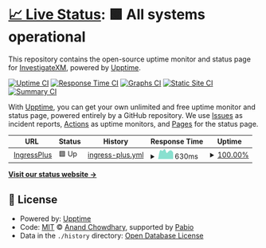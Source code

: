 # [📈 Live Status](https://InvestigateXM.github.io/IngressPlusStatus): <!--live status--> **🟩 All systems operational**

This repository contains the open-source uptime monitor and status page for [InvestigateXM](https://InvestigateXM.github.io/IngressPlusStatus), powered by [Upptime](https://github.com/upptime/upptime).

[![Uptime CI](https://github.com/InvestigateXM/IngressPlusStatus/workflows/Uptime%20CI/badge.svg)](https://github.com/InvestigateXM/IngressPlusStatus/actions?query=workflow%3A%22Uptime+CI%22)
[![Response Time CI](https://github.com/InvestigateXM/IngressPlusStatus/workflows/Response%20Time%20CI/badge.svg)](https://github.com/InvestigateXM/IngressPlusStatus/actions?query=workflow%3A%22Response+Time+CI%22)
[![Graphs CI](https://github.com/InvestigateXM/IngressPlusStatus/workflows/Graphs%20CI/badge.svg)](https://github.com/InvestigateXM/IngressPlusStatus/actions?query=workflow%3A%22Graphs+CI%22)
[![Static Site CI](https://github.com/InvestigateXM/IngressPlusStatus/workflows/Static%20Site%20CI/badge.svg)](https://github.com/InvestigateXM/IngressPlusStatus/actions?query=workflow%3A%22Static+Site+CI%22)
[![Summary CI](https://github.com/InvestigateXM/IngressPlusStatus/workflows/Summary%20CI/badge.svg)](https://github.com/InvestigateXM/IngressPlusStatus/actions?query=workflow%3A%22Summary+CI%22)

With [Upptime](https://upptime.js.org), you can get your own unlimited and free uptime monitor and status page, powered entirely by a GitHub repository. We use [Issues](https://github.com/InvestigateXM/IngressPlusStatus/issues) as incident reports, [Actions](https://github.com/InvestigateXM/IngressPlusStatus/actions) as uptime monitors, and [Pages](https://InvestigateXM.github.io/IngressPlusStatus) for the status page.

<!--start: status pages-->
<!-- This summary is generated by Upptime (https://github.com/upptime/upptime) -->
<!-- Do not edit this manually, your changes will be overwritten -->
<!-- prettier-ignore -->
| URL | Status | History | Response Time | Uptime |
| --- | ------ | ------- | ------------- | ------ |
| <img alt="" src="https://icons.duckduckgo.com/ip3/ingress.plus.ico" height="13"> [IngressPlus](https://ingress.plus) | 🟩 Up | [ingress-plus.yml](https://github.com/InvestigateXM/IngressPlusStatus/commits/HEAD/history/ingress-plus.yml) | <details><summary><img alt="Response time graph" src="./graphs/ingress-plus/response-time-week.png" height="20"> 630ms</summary><br><a href="https://InvestigateXM.github.io/IngressPlusStatus/history/ingress-plus"><img alt="Response time 654" src="https://img.shields.io/endpoint?url=https%3A%2F%2Fraw.githubusercontent.com%2FInvestigateXM%2FIngressPlusStatus%2FHEAD%2Fapi%2Fingress-plus%2Fresponse-time.json"></a><br><a href="https://InvestigateXM.github.io/IngressPlusStatus/history/ingress-plus"><img alt="24-hour response time 518" src="https://img.shields.io/endpoint?url=https%3A%2F%2Fraw.githubusercontent.com%2FInvestigateXM%2FIngressPlusStatus%2FHEAD%2Fapi%2Fingress-plus%2Fresponse-time-day.json"></a><br><a href="https://InvestigateXM.github.io/IngressPlusStatus/history/ingress-plus"><img alt="7-day response time 630" src="https://img.shields.io/endpoint?url=https%3A%2F%2Fraw.githubusercontent.com%2FInvestigateXM%2FIngressPlusStatus%2FHEAD%2Fapi%2Fingress-plus%2Fresponse-time-week.json"></a><br><a href="https://InvestigateXM.github.io/IngressPlusStatus/history/ingress-plus"><img alt="30-day response time 635" src="https://img.shields.io/endpoint?url=https%3A%2F%2Fraw.githubusercontent.com%2FInvestigateXM%2FIngressPlusStatus%2FHEAD%2Fapi%2Fingress-plus%2Fresponse-time-month.json"></a><br><a href="https://InvestigateXM.github.io/IngressPlusStatus/history/ingress-plus"><img alt="1-year response time 654" src="https://img.shields.io/endpoint?url=https%3A%2F%2Fraw.githubusercontent.com%2FInvestigateXM%2FIngressPlusStatus%2FHEAD%2Fapi%2Fingress-plus%2Fresponse-time-year.json"></a></details> | <details><summary><a href="https://InvestigateXM.github.io/IngressPlusStatus/history/ingress-plus">100.00%</a></summary><a href="https://InvestigateXM.github.io/IngressPlusStatus/history/ingress-plus"><img alt="All-time uptime 98.37%" src="https://img.shields.io/endpoint?url=https%3A%2F%2Fraw.githubusercontent.com%2FInvestigateXM%2FIngressPlusStatus%2FHEAD%2Fapi%2Fingress-plus%2Fuptime.json"></a><br><a href="https://InvestigateXM.github.io/IngressPlusStatus/history/ingress-plus"><img alt="24-hour uptime 100.00%" src="https://img.shields.io/endpoint?url=https%3A%2F%2Fraw.githubusercontent.com%2FInvestigateXM%2FIngressPlusStatus%2FHEAD%2Fapi%2Fingress-plus%2Fuptime-day.json"></a><br><a href="https://InvestigateXM.github.io/IngressPlusStatus/history/ingress-plus"><img alt="7-day uptime 100.00%" src="https://img.shields.io/endpoint?url=https%3A%2F%2Fraw.githubusercontent.com%2FInvestigateXM%2FIngressPlusStatus%2FHEAD%2Fapi%2Fingress-plus%2Fuptime-week.json"></a><br><a href="https://InvestigateXM.github.io/IngressPlusStatus/history/ingress-plus"><img alt="30-day uptime 100.00%" src="https://img.shields.io/endpoint?url=https%3A%2F%2Fraw.githubusercontent.com%2FInvestigateXM%2FIngressPlusStatus%2FHEAD%2Fapi%2Fingress-plus%2Fuptime-month.json"></a><br><a href="https://InvestigateXM.github.io/IngressPlusStatus/history/ingress-plus"><img alt="1-year uptime 98.37%" src="https://img.shields.io/endpoint?url=https%3A%2F%2Fraw.githubusercontent.com%2FInvestigateXM%2FIngressPlusStatus%2FHEAD%2Fapi%2Fingress-plus%2Fuptime-year.json"></a></details>

<!--end: status pages-->

[**Visit our status website →**](https://InvestigateXM.github.io/IngressPlusStatus)

## 📄 License

- Powered by: [Upptime](https://github.com/upptime/upptime)
- Code: [MIT](./LICENSE) © [Anand Chowdhary](https://anandchowdhary.com), supported by [Pabio](https://pabio.com)
- Data in the `./history` directory: [Open Database License](https://opendatacommons.org/licenses/odbl/1-0/)
